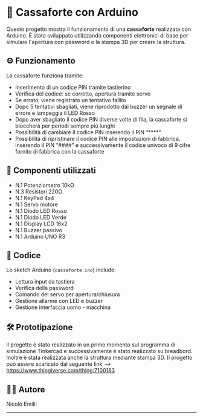# 🔐 Cassaforte con Arduino

Questo progetto mostra il funzionamento di una **cassaforte** realizzata con Arduino. È stata sviluppata utilizzando componenti elettronici di base per simulare l'apertura con password e la stampa 3D per creare la struttura.

## ⚙️ Funzionamento

La cassaforte funziona tramite:
- Inserimento di un codice PIN tramite tastierino
- Verifica del codice: se corretto, apertura tramite servo
- Se errato, viene registrato un tentativo fallito
- Dopo 5 tentativi sbagliati, viene riprodotto dal buzzer un segnale di errore e lampeggia il LED Rosso
- Dopo aver sbagliato il codice PIN diverse volte di fila, la cassaforte si bloccherà per periodi sempre più lunghi
- Possibilità di cambiare il codice PIN inserendo il PIN “****”
- Possibilità di ripristinare il codice PIN alle impostazioni di fabbrica, inserendo il PIN “####” e successivamente il codice univoco di 9 cifre fornito di fabbrica con la cassaforte

## 🧩 Componenti utilizzati

- N.1 Potenziometro 10kΩ
- N.3 Resistori 220Ω
- N.1 KeyPad 4x4
- N.1 Servo motore
- N.1 Diodo LED Rosso
- N.1 Diodo LED Verde
- N.1 Display LCD 16x2
- N.1 Buzzer passivo
- N.1 Arduino UNO R3

## 💾 Codice

Lo sketch Arduino (`cassaforte.ino`) include:
- Lettura input da tastiera
- Verifica della password
- Comando del servo per apertura/chiusura
- Gestione allarme con LED e buzzer
- Gestione interfaccia uomo - macchina

## 🛠️ Prototipazione

Il progetto è stato realizzato in un primo momento sul programma di simulazione Tinkercad e successivamente è stato realizzato su breadbord. Inoltre è stata realizzata anche la struttura mediante stampa 3D. Il progetto può essere scaricato dal seguente link --> https://www.thingiverse.com/thing:7100183

## 👨‍💻 Autore

Nicolò Emilii

---
